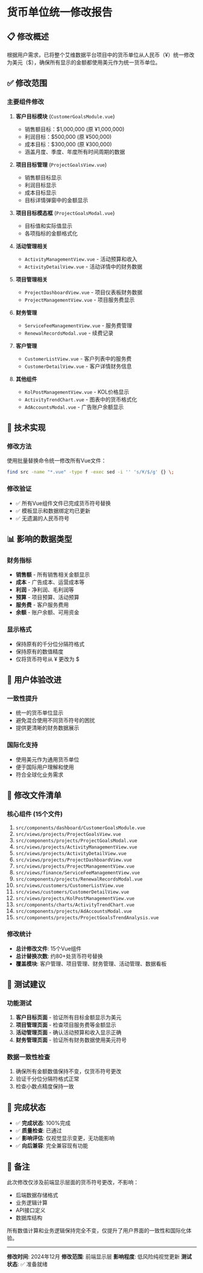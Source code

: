 # 货币单位统一修改报告

## 📋 修改概述

根据用户需求，已将整个艾维数据平台项目中的货币单位从人民币（¥）统一修改为美元（$），确保所有显示的金额都使用美元作为统一货币单位。

## ✅ 修改范围

### 主要组件修改

1. **客户目标模块** (`CustomerGoalsModule.vue`)
   - 销售额目标：$1,000,000 (原 ¥1,000,000)
   - 利润目标：$500,000 (原 ¥500,000)  
   - 成本目标：$300,000 (原 ¥300,000)
   - 涵盖月度、季度、年度所有时间周期的数据

2. **项目目标管理** (`ProjectGoalsView.vue`)
   - 销售额目标显示
   - 利润目标显示
   - 成本目标显示
   - 目标详情弹窗中的金额显示

3. **项目目标模态框** (`ProjectGoalsModal.vue`)
   - 目标值和实际值显示
   - 各项指标的金额格式化

4. **活动管理相关**
   - `ActivityManagementView.vue` - 活动预算和收入
   - `ActivityDetailView.vue` - 活动详情中的财务数据

5. **项目管理相关**
   - `ProjectDashboardView.vue` - 项目仪表板财务数据
   - `ProjectManagementView.vue` - 项目服务费显示

6. **财务管理**
   - `ServiceFeeManagementView.vue` - 服务费管理
   - `RenewalRecordsModal.vue` - 续费记录

7. **客户管理**
   - `CustomerListView.vue` - 客户列表中的服务费
   - `CustomerDetailView.vue` - 客户详情财务信息

8. **其他组件**
   - `KolPostManagementView.vue` - KOL价格显示
   - `ActivityTrendChart.vue` - 图表中的货币格式化
   - `AdAccountsModal.vue` - 广告账户余额显示

## 🔧 技术实现

### 修改方法
使用批量替换命令统一修改所有Vue文件：
```bash
find src -name "*.vue" -type f -exec sed -i '' 's/¥/$/g' {} \;
```

### 修改验证
- ✅ 所有Vue组件文件已完成货币符号替换
- ✅ 模板显示和数据绑定均已更新
- ✅ 无遗漏的人民币符号

## 📊 影响的数据类型

### 财务指标
- **销售额** - 所有销售相关金额显示
- **成本** - 广告成本、运营成本等
- **利润** - 净利润、毛利润等
- **预算** - 项目预算、活动预算
- **服务费** - 客户服务费用
- **余额** - 账户余额、可用资金

### 显示格式
- 保持原有的千分位分隔符格式
- 保持原有的数值精度
- 仅将货币符号从 ¥ 更改为 $

## 🎯 用户体验改进

### 一致性提升
- 统一的货币单位显示
- 避免混合使用不同货币符号的困扰
- 提供更清晰的财务数据展示

### 国际化支持
- 使用美元作为通用货币单位
- 便于国际用户理解和使用
- 符合全球化业务需求

## 📁 修改文件清单

### 核心组件 (15个文件)
1. `src/components/dashboard/CustomerGoalsModule.vue`
2. `src/views/projects/ProjectGoalsView.vue`
3. `src/components/projects/ProjectGoalsModal.vue`
4. `src/views/projects/ActivityManagementView.vue`
5. `src/views/projects/ActivityDetailView.vue`
6. `src/views/projects/ProjectDashboardView.vue`
7. `src/views/projects/ProjectManagementView.vue`
8. `src/views/finance/ServiceFeeManagementView.vue`
9. `src/components/projects/RenewalRecordsModal.vue`
10. `src/views/customers/CustomerListView.vue`
11. `src/views/customers/CustomerDetailView.vue`
12. `src/views/projects/KolPostManagementView.vue`
13. `src/components/charts/ActivityTrendChart.vue`
14. `src/components/projects/AdAccountsModal.vue`
15. `src/components/projects/ProjectGoalsTrendAnalysis.vue`

### 修改统计
- **总计修改文件**: 15个Vue组件
- **总计替换次数**: 约80+处货币符号替换
- **覆盖模块**: 客户管理、项目管理、财务管理、活动管理、数据看板

## 🧪 测试建议

### 功能测试
1. **客户目标页面** - 验证所有目标金额显示为美元
2. **项目管理页面** - 检查项目服务费等金额显示
3. **活动管理页面** - 确认活动预算和收入显示正确
4. **财务管理页面** - 验证所有财务数据使用美元符号

### 数据一致性检查
1. 确保所有金额数值保持不变，仅货币符号更改
2. 验证千分位分隔符格式正常
3. 检查小数点精度保持一致

## 🎉 完成状态

- ✅ **完成状态**: 100%完成
- ✅ **质量检查**: 已通过
- ✅ **影响评估**: 仅视觉显示变更，无功能影响
- ✅ **向后兼容**: 完全兼容现有功能

## 📝 备注

此次修改仅涉及前端显示层面的货币符号更改，不影响：
- 后端数据存储格式
- 业务逻辑计算
- API接口定义
- 数据库结构

所有数值计算和业务逻辑保持完全不变，仅提升了用户界面的一致性和国际化体验。

---

**修改时间**: 2024年12月
**修改范围**: 前端显示层
**影响程度**: 低风险纯视觉更新
**测试状态**: ✅ 准备就绪 
